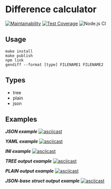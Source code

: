 # Difference calculator

[![Maintainability](https://api.codeclimate.com/v1/badges/a962ce284066c7b43ea6/maintainability)](https://codeclimate.com/github/Graph1589/frontend-project-lvl2/maintainability)
[![Test Coverage](https://api.codeclimate.com/v1/badges/a962ce284066c7b43ea6/test_coverage)](https://codeclimate.com/github/Graph1589/frontend-project-lvl2/test_coverage)
![Node.js CI](https://github.com/Graph1589/frontend-project-lvl2/workflows/Node.js%20CI/badge.svg)

## Usage
```
make install
make publish
npm link
gendiff --format [type] FILENAME1 FILENAME2
```

## Types
- tree
- plain
- json

## Examples

***JSON example***
[![asciicast](https://asciinema.org/a/KrDop8cNoJmZ46D6ej57TDxzQ.svg)](https://asciinema.org/a/KrDop8cNoJmZ46D6ej57TDxzQ)


***YAML example***
[![asciicast](https://asciinema.org/a/IR1fLzPSkNZrrgkGrqWQ8lo1Y.svg)](https://asciinema.org/a/IR1fLzPSkNZrrgkGrqWQ8lo1Y)


***INI example***
[![asciicast](https://asciinema.org/a/vb3dOGEGExcjGJkkBRsztqxXI.svg)](https://asciinema.org/a/vb3dOGEGExcjGJkkBRsztqxXI)


***TREE output example***
[![asciicast](https://asciinema.org/a/MWelByJfBnqYz1scvY3i2kqhV.svg)](https://asciinema.org/a/MWelByJfBnqYz1scvY3i2kqhV)

***PLAIN output example***
[![asciicast](https://asciinema.org/a/QLJjJgQ33eDFliEM8gyPECezn.svg)](https://asciinema.org/a/QLJjJgQ33eDFliEM8gyPECezn)

***JSON-base struct output example***
[![asciicast](https://asciinema.org/a/uffd90wLhH0TYegPyxu0rkdtB.svg)](https://asciinema.org/a/uffd90wLhH0TYegPyxu0rkdtB)
